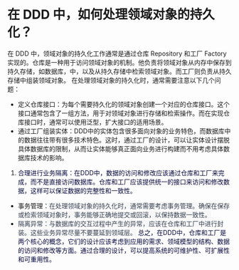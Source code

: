 # 在 DDD 中，如何处理领域对象的持久化？
在 DDD 中，领域对象的持久化工作通常是通过仓库 Repository 和工厂 Factory 实现的。仓库是一种用于访问领域对象的机制。他负责将领域对象从内存中保存到持久存储，如数据库，中，以及从持久存储中检索领域对象。而工厂则负责从持久存储中组装领域对象。
在处理领域对象的持久化时，通常需要注意以下几个问题：
+ 定义仓库接口：为每个需要持久化的领域对象创建一个对应的仓库接口。这个接口通常包含了一组方法，用于对领域对象进行存储和检索操作。而在实现仓库接口时，通常可以使用泛型，扩大接口的适用场景。
+ 通过工厂组装实体：DDD中的实体包含很多面向对象的业务特色，而数据库中的数据往往带有很多技术特色。这时，通过工厂的设计，可以让实体设计摆脱具体数据库的限制，从而让实体能够真正面向业务进行构建而不用考虑具体数据库技术的影响。
1. <font style="color:rgb(5, 7, 59);background-color:rgb(253, 253, 254);">合理进行业务隔离：在DDD中，数据的访问和修改应该通过仓库和工厂来完成，而不是直接访问数据库。仓库和工厂应该提供统一的接口来访问和修改数据，这样可以保证数据的完整性和一致性。</font>
+ 事务管理：<font style="color:rgb(55, 65, 81);background-color:rgb(247, 247, 248);">在处理领域对象的持久化时，通常需要考虑事务管理。确保在保存或检索领域对象时，事务能够正确地提交或回滚，以保持数据一致性。</font>
+ <font style="color:rgb(55, 65, 81);background-color:rgb(247, 247, 248);">隔离异常：与数据库的交互过程中产生的异常，应该在仓库和工厂中进行封装。这些业务异常尽量不要蔓延到领域层。</font>
<font style="color:rgb(5, 7, 59);background-color:rgb(253, 253, 254);">总之，在DDD中，仓库和工厂是两个核心的概念，它们的设计应该考虑到应用的需求、领域模型的结构、数据的访问和修改等方面。通过合理的设计，可以提高系统的可维护性、可扩展性和可重用性。</font>
